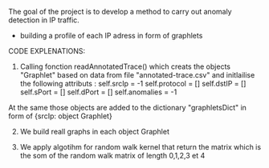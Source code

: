 The goal of the project is to develop a method to carry out anomaly detection in IP traffic.



- building a profile of each IP adress in form of graphlets



CODE EXPLENATIONS:

1) Calling fonction readAnnotatedTrace() which creats the objects "Graphlet" based on data from file "annotated-trace.csv" and initlailise the following attributs :
self.srcIp = -1
self.protocol = []
self.dstIP = []
self.sPort = []
self.dPort = []
self.anomalies = -1

At the same those objects are added to the dictionary "graphletsDict" in form of {srcIp: object Graphlet}

2) We build reall graphs in each object Graphlet

3) We apply algotihm for random walk kernel that return the matrix which is the som of the random walk matrix of length 0,1,2,3 et 4










